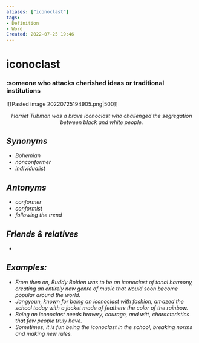 ```yaml
---
aliases: ["iconoclast"]
tags:
- Definition 
- Word
Created: 2022-07-25 19:46  
---
```

# iconoclast
### :someone who attacks cherished ideas or traditional institutions  

<span class='centerImg'> ![[Pasted image 20220725194905.png|500]] </span>
<center> <i>Harriet Tubman was a brave iconoclast who challenged the segregation between black and white people.<i></center>

## Synonyms 
- Bohemian 
- nonconformer 
- individualist 

## Antonyms 
- conformer 
- conformist 
- following the trend 

## Friends & relatives
- 

## Examples: 
- From then on, Buddy Bolden was to be an iconoclast of tonal harmony, creating an entirely new genre of music that would soon become popular around the world.
- Jangyoun, known for being an iconoclast with fashion, amazed the school today with a jacket made of feathers the color of the rainbow.
- Being an iconoclast needs bravery, courage, and witt, characteristics that few people truly have. 
- Sometimes, it is fun being the iconoclast in the school, breaking norms and making new rules.